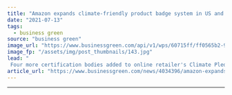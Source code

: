 ```yaml
---
title: "Amazon expands climate-friendly product badge system in US and Europe"
date: "2021-07-13"
tags: 
  - business green
source: "business green"
image_url: "https://www.businessgreen.com/api/v1/wps/60715ff/ff0565b2-9da1-4afe-b813-6391fcce6b64/7/Amazon-parcel-185x114.jpg"
image_fp: "/assets/img/post_thumbnails/143.jpg"
lead: "
 Four more certification bodies added to online retailer's Climate Pledge Friendly scheme covering chemicals, organic items, animal welfare and human health ..."
article_url: "https://www.businessgreen.com/news/4034396/amazon-expands-climate-friendly-product-badge-us-europe"
---
```


---
